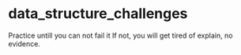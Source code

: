 # data_structure_challenges
Practice untill you can not fail it 
If not, you will get tired of explain, no evidence. 
